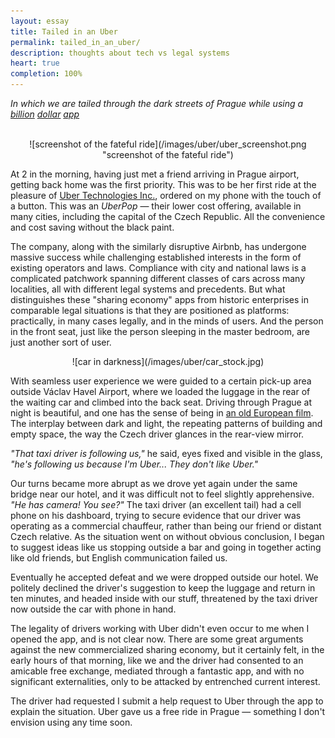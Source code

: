 ```yaml
---
layout: essay
title: Tailed in an Uber
permalink: tailed_in_an_uber/
description: thoughts about tech vs legal systems
heart: true
completion: 100%
---
```


_In which we are tailed through the dark streets of Prague while using a [billion](http://www.wsj.com/articles/uber-valued-at-more-than-50-billion-1438367457) [dollar](http://www.forbes.com/sites/lbsbusinessstrategyreview/2015/10/09/the-value-of-uber/#7460fb357dda) [app](https://www.uber.com/our-story/)_

<br>

<center>
![screenshot of the fateful ride](/images/uber/uber_screenshot.png "screenshot of the fateful ride")
</center>

At 2 in the morning, having just met a friend arriving in Prague airport, getting back home was the first priority.  This was to be her first ride at the pleasure of [Uber Technologies Inc.](https://en.wikipedia.org/wiki/Uber_(company)), ordered on my phone with the touch of a button.  This was an _UberPop_ — their lower cost offering, available in many cities, including the capital of the Czech Republic.  All the convenience and cost saving without the black paint.

The company, along with the similarly disruptive Airbnb, has undergone massive success while challenging established interests in the form of existing operators and laws.  Compliance with city and national laws is a complicated patchwork spanning different classes of cars across many localities, all with different legal systems and precedents.  But what distinguishes these "sharing economy" apps from historic enterprises in comparable legal situations is that they are positioned as platforms: practically, in many cases legally, and in the minds of users.  And the person in the front seat, just like the person sleeping in the master bedroom, are just another sort of user.

<center>
![car in darkness](/images/uber/car_stock.jpg)
</center>

With seamless user experience we were guided to a certain pick-up area outside Václav Havel Airport, where we loaded the luggage in the rear of the waiting car and climbed into the back seat.  Driving through Prague at night is beautiful, and one has the sense of being in [an old European film](https://en.wikipedia.org/wiki/Damnation_(film)).  The interplay between dark and light, the repeating patterns of building and empty space, the way the Czech driver glances in the rear-view mirror.

_"That taxi driver is following us,"_ he said, eyes fixed and visible in the glass, _"he's following us because I'm Uber... They don't like Uber."_

Our turns became more abrupt as we drove yet again under the same bridge near our hotel, and it was difficult not to feel slightly apprehensive.  _"He has camera!  You see?"_  The taxi driver (an excellent tail) had a cell phone on his dashboard, trying to secure evidence that our driver was operating as a commercial chauffeur, rather than being our friend or distant Czech relative.  As the situation went on without obvious conclusion, I began to suggest ideas like us stopping outside a bar and going in together acting like old friends, but English communication failed us.

Eventually he accepted defeat and we were dropped outside our hotel.  We politely declined the driver's suggestion to keep the luggage and return in ten minutes, and headed inside with our stuff, threatened by the taxi driver now outside the car with phone in hand.

The legality of drivers working with Uber didn't even occur to me when I opened the app, and is not clear now.  There are some great arguments against the new commercialized sharing economy, but it certainly felt, in the early hours of that morning, like we and the driver had consented to an amicable free exchange, mediated through a fantastic app, and with no significant externalities, only to be attacked by entrenched current interest.

The driver had requested I submit a help request to Uber through the app to explain the situation.  Uber gave us a free ride in Prague — something I don't envision using any time soon.